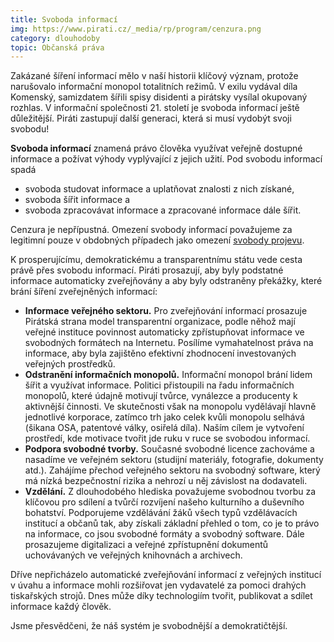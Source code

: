 ```yaml
---
title: Svoboda informací
img: https://www.pirati.cz/_media/rp/program/cenzura.png
category: dlouhodoby
topic: Občanská práva
---
```


Zakázané šíření informací mělo v naší historii klíčový význam, protože narušovalo informační monopol totalitních režimů. V exilu vydával díla Komenský, samizdatem šířili spisy disidenti a pirátsky vysílal okupovaný rozhlas. V informační společnosti 21. století je svoboda informací ještě důležitější. Piráti zastupují další generaci, která si musí vydobýt svoji svobodu!

**Svoboda informací** znamená právo člověka využívat
veřejně dostupné informace a požívat výhody vyplývající z jejich užití. Pod svobodu informací spadá

- svoboda studovat informace a uplatňovat znalosti z nich získané,
- svoboda šířit informace a
- svoboda zpracovávat informace a zpracované informace dále šířit.

Cenzura je nepřípustná. Omezení svobody informací považujeme za legitimní pouze v obdobných případech jako omezení [svobody projevu][svoboda-projevu].

K prosperujícímu, demokratickému a transparentnímu státu vede cesta právě přes svobodu informací. Piráti prosazují, aby byly podstatné informace automaticky zveřejňovány a aby byly odstraněny překážky, které brání šíření zveřejněných informací:

- **Informace veřejného sektoru.** Pro zveřejňování informací prosazuje Pirátská strana model transparentní organizace, podle něhož mají veřejné instituce povinnost automaticky zpřístupňovat informace ve svobodných formátech na Internetu. Posílíme vymahatelnost práva na informace, aby byla zajištěno efektivní zhodnocení investovaných veřejných prostředků.
- **Odstranění informačních monopolů.** Informační monopol brání lidem šířit a využívat informace. Politici přistoupili na řadu informačních monopolů, které údajně motivují tvůrce, vynálezce a producenty k aktivnější činnosti. Ve skutečnosti však na monopolu vydělávají hlavně jednotlivé korporace, zatímco trh jako celek kvůli monopolu selhává (šikana OSA, patentové války, osiřelá díla). Naším cílem je vytvoření prostředí, kde motivace tvořit jde ruku v ruce se svobodou informací.
- **Podpora svobodné tvorby.** Současné svobodné licence zachováme a nasadíme ve veřejném sektoru (studijní materiály, fotografie, dokumenty atd.). Zahájíme přechod veřejného sektoru na svobodný software, který má nízká bezpečnostní rizika a nehrozí u něj závislost na dodavateli.
- **Vzdělání.** Z dlouhodobého hlediska považujeme svobodnou tvorbu za klíčovou pro sdílení a tvůrčí rozvíjení našeho kulturního a duševního bohatství. Podporujeme vzdělávání žáků všech typů vzdělávacích institucí a občanů tak, aby získali základní přehled o tom, co je to právo na informace, co jsou svobodné formáty a svobodný software. Dále prosazujeme digitalizaci a veřejné zpřístupnění dokumentů uchovávaných ve veřejných knihovnách a archivech.

Dříve nepřicházelo automatické zveřejňování informací z veřejných institucí v úvahu a informace mohli rozšiřovat jen vydavatelé za pomoci drahých tiskařských strojů. Dnes může díky technologiím tvořit, publikovat a sdílet informace každý člověk.

Jsme přesvědčeni, že náš systém je svobodnější a demokratičtější.

[svoboda-projevu]: https://www.pirati.cz/program/dlouhodoby/svoboda-projevu
[transparentni-organizace]: https://www.pirati.cz/program/dlouhodoby/transparentni-organizace
[vzdelavani]: https://www.pirati.cz/program/dlouhodoby/vzdelavani
